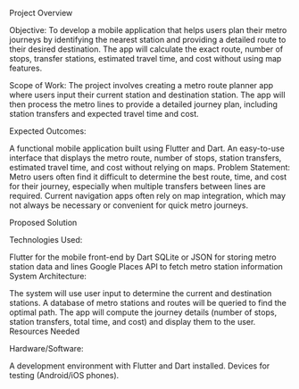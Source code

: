 Project Overview

Objective: To develop a mobile application that helps users plan their metro journeys by identifying the nearest station and providing a detailed route to their desired destination. The app will calculate the exact route, number of stops, transfer stations, estimated travel time, and cost without using map features.

Scope of Work: The project involves creating a metro route planner app where users input their current station and destination station. The app will then process the metro lines to provide a detailed journey plan, including station transfers and expected travel time and cost.

Expected Outcomes:

A functional mobile application built using Flutter and Dart.
An easy-to-use interface that displays the metro route, number of stops, station transfers, estimated travel time, and cost without relying on maps.
Problem Statement: Metro users often find it difficult to determine the best route, time, and cost for their journey, especially when multiple transfers between lines are required. Current navigation apps often rely on map integration, which may not always be necessary or convenient for quick metro journeys.

Proposed Solution

Technologies Used:

Flutter for the mobile front-end by Dart
SQLite or JSON for storing metro station data and lines
Google Places API to fetch metro station information
System Architecture:

The system will use user input to determine the current and destination stations.
A database of metro stations and routes will be queried to find the optimal path.
The app will compute the journey details (number of stops, station transfers, total time, and cost) and display them to the user.
Resources Needed

Hardware/Software:

A development environment with Flutter and Dart installed.
Devices for testing (Android/iOS phones).

